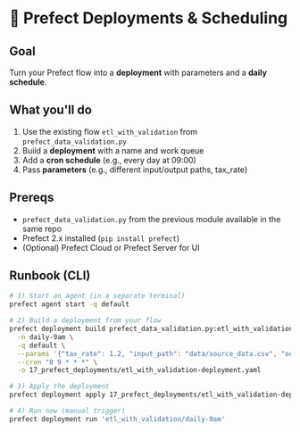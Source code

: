 # 🚀 Prefect Deployments & Scheduling

## Goal
Turn your Prefect flow into a **deployment** with parameters and a **daily schedule**.

## What you'll do
1. Use the existing flow `etl_with_validation` from `prefect_data_validation.py`
2. Build a **deployment** with a name and work queue
3. Add a **cron schedule** (e.g., every day at 09:00)
4. Pass **parameters** (e.g., different input/output paths, tax_rate)

## Prereqs
- `prefect_data_validation.py` from the previous module available in the same repo
- Prefect 2.x installed (`pip install prefect`)
- (Optional) Prefect Cloud or Prefect Server for UI

## Runbook (CLI)
```bash
# 1) Start an agent (in a separate terminal)
prefect agent start -q default

# 2) Build a deployment from your flow
prefect deployment build prefect_data_validation.py:etl_with_validation \
  -n daily-9am \
  -q default \
  --params '{"tax_rate": 1.2, "input_path": "data/source_data.csv", "output_path": "data/final_data.csv"}' \
  --cron "0 9 * * *" \
  -o 17_prefect_deployments/etl_with_validation-deployment.yaml

# 3) Apply the deployment
prefect deployment apply 17_prefect_deployments/etl_with_validation-deployment.yaml

# 4) Run now (manual trigger)
prefect deployment run 'etl_with_validation/daily-9am'
```
